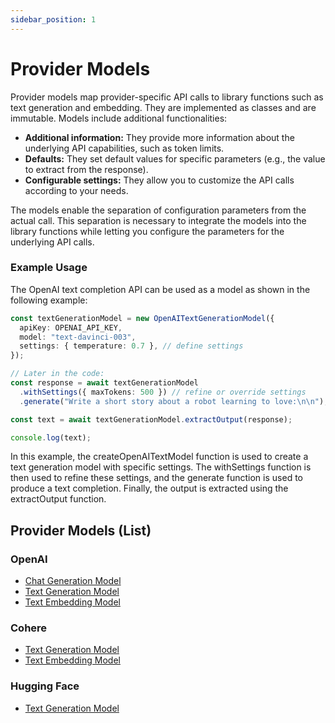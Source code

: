 ```yaml
---
sidebar_position: 1
---
```


# Provider Models

Provider models map provider-specific API calls to library functions such as text generation and embedding. They are implemented as classes and are immutable. Models include additional functionalities:

- **Additional information:** They provide more information about the underlying API capabilities, such as token limits.
- **Defaults:** They set default values for specific parameters (e.g., the value to extract from the response).
- **Configurable settings:** They allow you to customize the API calls according to your needs.

The models enable the separation of configuration parameters from the actual call. This separation is necessary to integrate the models into the library functions while letting you configure the parameters for the underlying API calls.

### Example Usage

The OpenAI text completion API can be used as a model as shown in the following example:

```ts
const textGenerationModel = new OpenAITextGenerationModel({
  apiKey: OPENAI_API_KEY,
  model: "text-davinci-003",
  settings: { temperature: 0.7 }, // define settings
});

// Later in the code:
const response = await textGenerationModel
  .withSettings({ maxTokens: 500 }) // refine or override settings
  .generate("Write a short story about a robot learning to love:\n\n");

const text = await textGenerationModel.extractOutput(response);

console.log(text);
```

In this example, the createOpenAITextModel function is used to create a text generation model with specific settings. The withSettings function is then used to refine these settings, and the generate function is used to produce a text completion. Finally, the output is extracted using the extractOutput function.

## Provider Models (List)

### OpenAI

- [Chat Generation Model](/api/classes/provider_openai.OpenAIChatModel)
- [Text Generation Model](/api/classes/provider_openai.OpenAITextGenerationModel)
- [Text Embedding Model](/api/classes/provider_openai.OpenAITextEmbeddingModel)

### Cohere

- [Text Generation Model](/api/classes/provider_cohere.CohereTextGenerationModel)
- [Text Embedding Model](/api/classes/provider_cohere.CohereTextEmbeddingModel)

### Hugging Face

- [Text Generation Model](/api/classes/provider_huggingface.HuggingFaceTextGenerationModel)
